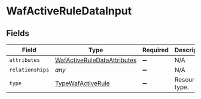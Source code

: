 # WafActiveRuleDataInput


## Fields

| Field                                                                             | Type                                                                              | Required                                                                          | Description                                                                       |
| --------------------------------------------------------------------------------- | --------------------------------------------------------------------------------- | --------------------------------------------------------------------------------- | --------------------------------------------------------------------------------- |
| `attributes`                                                                      | [WafActiveRuleDataAttributes](../../models/shared/wafactiveruledataattributes.md) | :heavy_minus_sign:                                                                | N/A                                                                               |
| `relationships`                                                                   | *any*                                                                             | :heavy_minus_sign:                                                                | N/A                                                                               |
| `type`                                                                            | [TypeWafActiveRule](../../models/shared/typewafactiverule.md)                     | :heavy_minus_sign:                                                                | Resource type.                                                                    |
